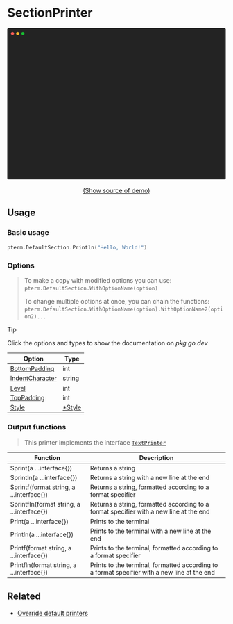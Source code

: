# SectionPrinter

<!-- 
Replace all of the following strings with the current printer.
     section Section SectionPrinter DefaultSection
-->

![SectionPrinter Example](https://raw.githubusercontent.com/pterm/pterm/master/_examples/section/animation.svg)

<p align="center"><a href="https://github.com/pterm/pterm/blob/master/_examples/section/main.go" target="_blank">(Show source of demo)</a></p>

## Usage

### Basic usage

```go
pterm.DefaultSection.Println("Hello, World!")
```

### Options

> To make a copy with modified options you can use:
> `pterm.DefaultSection.WithOptionName(option)`
>
> To change multiple options at once, you can chain the functions:
> `pterm.DefaultSection.WithOptionName(option).WithOptionName2(option2)...`

> [!TIP]
> Click the options and types to show the documentation on _pkg.go.dev_

|Option|Type|
|------|----|
|[BottomPadding](https://pkg.go.dev/github.com/pterm/pterm#SectionPrinter.WithBottomPadding)|int|
|[IndentCharacter](https://pkg.go.dev/github.com/pterm/pterm#SectionPrinter.WithIndentCharacter)|string|
|[Level](https://pkg.go.dev/github.com/pterm/pterm#SectionPrinter.WithLevel)|int|
|[TopPadding](https://pkg.go.dev/github.com/pterm/pterm#SectionPrinter.WithTopPadding)|int|
|[Style](https://pkg.go.dev/github.com/pterm/pterm#SectionPrinter.WithStyle)|[*Style](https://pkg.go.dev/github.com/pterm/pterm#Style)|

### Output functions

> This printer implements the interface [`TextPrinter`](https://github.com/pterm/pterm/blob/master/interface_text_printer.go)

|Function|Description|
|------|---------|
|Sprint(a ...interface{})|Returns a string|
|Sprintln(a ...interface{})|Returns a string with a new line at the end|
|Sprintf(format string, a ...interface{})|Returns a string, formatted according to a format specifier|
|Sprintfln(format string, a ...interface{})|Returns a string, formatted according to a format specifier with a new line at the end|
|Print(a ...interface{})|Prints to the terminal|
|Println(a ...interface{})|Prints to the terminal with a new line at the end|
|Printf(format string, a ...interface{})|Prints to the terminal, formatted according to a format specifier|
|Printfln(format string, a ...interface{})|Prints to the terminal, formatted according to a format specifier with a new line at the end|

## Related

- [Override default printers](docs/customizing/override-default-printer.md)

